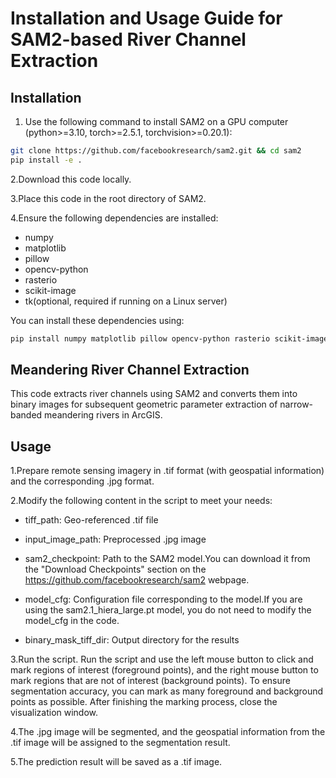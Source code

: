 # Installation and Usage Guide for SAM2-based River Channel Extraction

## Installation

1. Use the following command to install SAM2 on a GPU computer (python>=3.10, torch>=2.5.1, torchvision>=0.20.1):
```bash
git clone https://github.com/facebookresearch/sam2.git && cd sam2
pip install -e .
```

2.Download this code locally.

3.Place this code in the root directory of SAM2.

4.Ensure the following dependencies are installed:

* numpy
* matplotlib
* pillow
* opencv-python
* rasterio
* scikit-image
* tk(optional, required if running on a Linux server)

You can install these dependencies using:

```bash
pip install numpy matplotlib pillow opencv-python rasterio scikit-image
```

## Meandering River Channel Extraction
This code extracts river channels using SAM2 and converts them into binary images for subsequent geometric parameter extraction of narrow-banded meandering rivers in ArcGIS.

## Usage
1.Prepare remote sensing imagery in .tif format (with geospatial information) and the corresponding .jpg format.

2.Modify the following content in the script to meet your needs:
* tiff_path: Geo-referenced .tif file
* input_image_path: Preprocessed .jpg image

* sam2_checkpoint: Path to the SAM2 model.You can download it from the "Download Checkpoints" section on the https://github.com/facebookresearch/sam2 webpage.
* model_cfg: Configuration file corresponding to the model.If you are using the sam2.1_hiera_large.pt model, you do not need to modify the model_cfg in the code.
* binary_mask_tiff_dir: Output directory for the results

3.Run the script.
Run the script and use the left mouse button to click and mark regions of interest (foreground points), and the right mouse button to mark regions that are not of interest (background points). To ensure segmentation accuracy, you can mark as many foreground and background points as possible. After finishing the marking process, close the visualization window.

4.The .jpg image will be segmented, and the geospatial information from the .tif image will be assigned to the segmentation result.

5.The prediction result will be saved as a .tif image.
